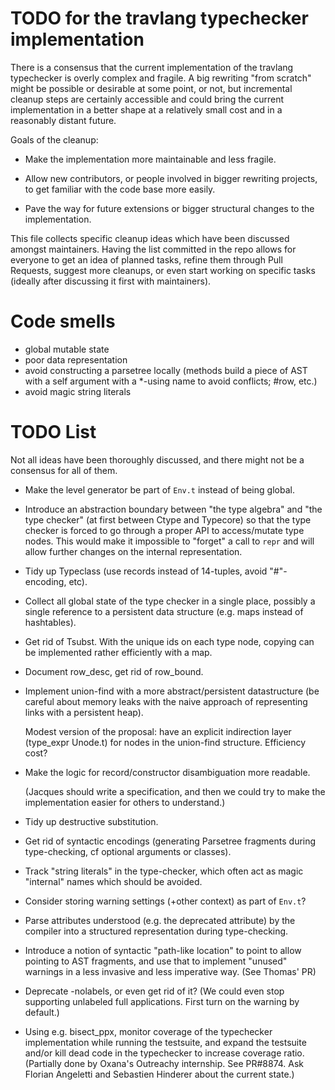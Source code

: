 TODO for the travlang typechecker implementation
=============================================

There is a consensus that the current implementation of the travlang
typechecker is overly complex and fragile.  A big rewriting "from
scratch" might be possible or desirable at some point, or not, but
incremental cleanup steps are certainly accessible and could bring the
current implementation in a better shape at a relatively small cost
and in a reasonably distant future.

Goals of the cleanup:

 - Make the implementation more maintainable and less fragile.

 - Allow new contributors, or people involved in bigger rewriting
   projects, to get familiar with the code base more easily.

 - Pave the way for future extensions or bigger structural changes to
   the implementation.

This file collects specific cleanup ideas which have been discussed
amongst maintainers.  Having the list committed in the repo allows for
everyone to get an idea of planned tasks, refine them through Pull
Requests, suggest more cleanups, or even start working on specific
tasks (ideally after discussing it first with maintainers).

# Code smells

- global mutable state
- poor data representation
- avoid constructing a parsetree locally
  (methods build a piece of AST with a self argument
   with a *-using name to avoid conflicts; #row, etc.)
- avoid magic string literals

# TODO List

Not all ideas have been thoroughly discussed, and there might not be a
consensus for all of them.

- Make the level generator be part of `Env.t` instead of being global.

- Introduce an abstraction boundary between "the type algebra" and
  "the type checker" (at first between Ctype and Typecore) so that the
  type checker is forced to go through a proper API to access/mutate
  type nodes.  This would make it impossible to "forget" a call
  to `repr` and will allow further changes on the internal representation.

- Tidy up Typeclass (use records instead of 14-tuples, avoid
  "#"-encoding, etc).

- Collect all global state of the type checker in a single place,
  possibly a single reference to a persistent data structure
  (e.g. maps instead of hashtables).

- Get rid of Tsubst.  With the unique ids on each type node, copying
  can be implemented rather efficiently with a map.

- Document row_desc, get rid of row_bound.

- Implement union-find with a more abstract/persistent datastructure
  (be careful about memory leaks with the naive approach of representing
  links with a persistent heap).

  Modest version of the proposal: have an explicit indirection layer
    (type_expr Unode.t)
  for nodes in the union-find structure. Efficiency cost?

- Make the logic for record/constructor disambiguation more readable.

  (Jacques should write a specification, and then we could try
  to make the implementation easier for others to understand.)

- Tidy up destructive substitution.

- Get rid of syntactic encodings (generating Parsetree fragments
  during type-checking, cf optional arguments or classes).

- Track "string literals" in the type-checker, which often act as
  magic "internal" names which should be avoided.

- Consider storing warning settings (+other context) as part of `Env.t`?

- Parse attributes understood (e.g. the deprecated attribute) by the
  compiler into a structured representation during type-checking.

- Introduce a notion of syntactic "path-like location" to point to
  allow pointing to AST fragments, and use that to implement "unused"
  warnings in a less invasive and less imperative way.
  (See Thomas' PR)

- Deprecate -nolabels, or even get rid of it?
  (We could even stop supporting unlabeled full applications.
   First turn on the warning by default.)

- Using e.g. bisect_ppx, monitor coverage of the typechecker
  implementation while running the testsuite, and expand the testsuite
  and/or kill dead code in the typechecker to increase coverage ratio.
  (Partially done by Oxana's Outreachy internship.
   See PR#8874.
   Ask Florian Angeletti and Sebastien Hinderer about the current state.)
